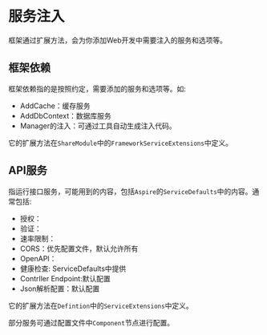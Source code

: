 # 服务注入

框架通过扩展方法，会为你添加Web开发中需要注入的服务和选项等。

## 框架依赖

框架依赖指的是按照约定，需要添加的服务和选项等。如:

- AddCache：缓存服务
- AddDbContext：数据库服务
- Manager的注入：可通过工具自动生成注入代码。

它的扩展方法在`ShareModule`中的`FrameworkServiceExtensions`中定义。

## API服务

指运行接口服务，可能用到的内容，包括`Aspire`的`ServiceDefaults`中的内容。通常包括:

- 授权：
- 验证：
- 速率限制：
- CORS：优先配置文件，默认允许所有
- OpenAPI：
- 健康检查: ServiceDefaults中提供
- Contrller Endpoint:默认配置
- Json解析配置：默认配置

它的扩展方法在`Defintion`中的`ServiceExtensions`中定义。

部分服务可通过配置文件中`Component`节点进行配置。